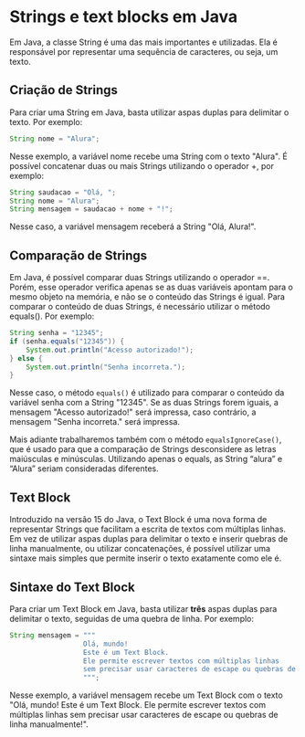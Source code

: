 # Strings e text blocks em Java 

Em Java, a classe String é uma das mais importantes e utilizadas. Ela é responsável por representar uma sequência de caracteres, ou seja, um  texto.

## Criação de Strings

Para criar uma String em Java, basta utilizar aspas duplas para delimitar o texto. Por exemplo: 

```java
String nome = "Alura";
```

Nesse exemplo, a variável nome recebe uma String com o texto "Alura". É  possível concatenar duas ou mais Strings utilizando o operador +, por  exemplo: 

```java
String saudacao = "Olá, ";
String nome = "Alura";
String mensagem = saudacao + nome + "!";
```

Nesse caso, a variável mensagem receberá a String "Olá, Alura!". 

## Comparação de Strings

Em Java, é possível comparar duas Strings utilizando o operador ==.  Porém, esse operador verifica apenas se as duas variáveis apontam para o mesmo objeto na memória, e não se o conteúdo das Strings é igual. Para  comparar o conteúdo de duas Strings, é necessário utilizar o método  equals(). Por exemplo: 

```java
String senha = "12345";
if (senha.equals("12345")) {
    System.out.println("Acesso autorizado!");
} else {
    System.out.println("Senha incorreta.");
}
```

Nesse caso, o método `equals()` é utilizado  para comparar o conteúdo da variável senha com a String "12345". Se as  duas Strings forem iguais, a mensagem "Acesso autorizado!" será  impressa, caso contrário, a mensagem "Senha incorreta." será impressa. 

Mais adiante trabalharemos também com o método `equalsIgnoreCase()`, que é usado para que a comparação de Strings desconsidere as letras  maiúsculas e minúsculas. Utilizando apenas o equals, as String “alura” e “Alura” seriam consideradas diferentes. 

## Text Block 

Introduzido na versão 15 do Java, o Text Block é uma nova forma de  representar Strings que facilitam a escrita de textos com múltiplas  linhas. Em vez de utilizar aspas duplas para delimitar o texto e inserir quebras de linha manualmente, ou utilizar concatenações, é possível  utilizar uma sintaxe mais simples que permite inserir o texto exatamente como ele é. 

## Sintaxe do Text Block 

Para criar um Text Block em Java, basta utilizar **três** aspas duplas para delimitar o texto, seguidas de uma quebra de linha. Por exemplo: 

```java
String mensagem = """
                  Olá, mundo!
                  Este é um Text Block.
                  Ele permite escrever textos com múltiplas linhas
                  sem precisar usar caracteres de escape ou quebras de linha manualmente ou concatenações.
                  """;
```

Nesse exemplo, a variável  mensagem recebe um Text Block com o texto "Olá, mundo! Este é um Text  Block. Ele permite escrever textos com múltiplas linhas sem precisar  usar caracteres de escape ou quebras de linha manualmente!". 